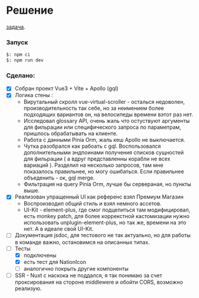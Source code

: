 # Решение
[задача](https://gist.github.com/nonamenix/fc7609de3ebe2642db6324bc962295b2).

### Запуск
```bash
$: npm ci
$: npm run dev
```

### Сделано:

  * [x] Собран проект Vue3 + Vite + Apollo (gql)
  * [x] Логика стены :
    - Вирутальный скролл vue-virtual-scroller - осталься недоволен, производительность так себе, но за неимением более подходящих вариантов он, на велосипеды времени вэтот раз нет.
    - Исследовал glossary API, очень жаль что остуствуют аргументы для фильрации или специфического запроса по параметрам, пришлось обрабатывать на клиенте.
    - Работа с данными Pinia Orm, жаль кеш Apollo не выключается.
    - Чутка разобрался как рабоать с gql. Воспользовался дополнительными эндпоинами получения списков сущностей для фильрации ( а вдруг представленны корабли не всех вариаций ). Разделил на несколько запросов, там мне показалось правильнее, но могу ошибаться. Если правильнее объеденить - ок, gql merge.
    - Фильтрация на query Pinia Orm, лучше бы сервераная, но пункты выше.
  * [x] Реализован упращенный UI как референс взял Премиум Магазин
    - Воспроизводил общий стиль и взял немного ассетов.
    - UI-Kit - element-plus, где смог подцепиться там модифицировал, есть monkey patch, для более коррекстной кастомизации нужно использовать unplugin-element-plus, но так же, времени на это нет. А в идеале свой UI-Kit.
  * [ ] Документация jsdoc, для тестового не так актуально, но для работы в команде важно, остановимся на описанных типах.
  * [ ] Тесты
     * [x] подключены
     * [x] есть тест для NationIcon
     * [ ] аналогично покрыть другие компоненты
  * [ ] SSR
        - Nuxt с наскока не поддался, я так понимаю за счет проксирования на стороне middlewere и обойти CORS, возможно реализую.
